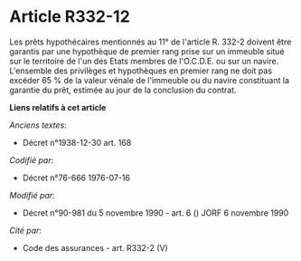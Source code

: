 # Article R332-12

Les prêts hypothécaires mentionnés au 11° de l'article R. 332-2 doivent être garantis par une hypothèque de premier rang
prise sur un immeuble situé sur le territoire de l'un des Etats membres de l'O.C.D.E. ou sur un navire. L'ensemble des
privilèges et hypothèques en premier rang ne doit pas excéder 65 % de la valeur vénale de l'immeuble ou du navire constituant
la garantie du prêt, estimée au jour de la conclusion du contrat.

**Liens relatifs à cet article**

_Anciens textes_:

  - Décret n°1938-12-30 art. 168

_Codifié par_:

  - Décret n°76-666 1976-07-16

_Modifié par_:

  - Décret n°90-981 du 5 novembre 1990 - art. 6 () JORF 6 novembre 1990

_Cité par_:

  - Code des assurances - art. R332-2 (V)
